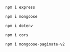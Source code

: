 ```js
  npm i express
```

```js
  npm i mongoose
```

```js
  npm i dotenv
```

```js
  npm i cors
```
```js
  npm i mongoose-paginate-v2
```